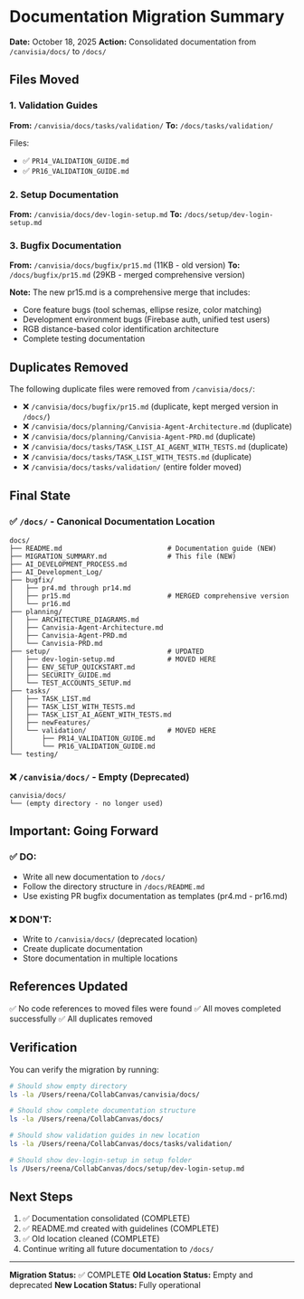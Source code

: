 # Documentation Migration Summary

**Date:** October 18, 2025
**Action:** Consolidated documentation from `/canvisia/docs/` to `/docs/`

## Files Moved

### 1. Validation Guides
**From:** `/canvisia/docs/tasks/validation/`
**To:** `/docs/tasks/validation/`

Files:
- ✅ `PR14_VALIDATION_GUIDE.md`
- ✅ `PR16_VALIDATION_GUIDE.md`

### 2. Setup Documentation
**From:** `/canvisia/docs/dev-login-setup.md`
**To:** `/docs/setup/dev-login-setup.md`

### 3. Bugfix Documentation
**From:** `/canvisia/docs/bugfix/pr15.md` (11KB - old version)
**To:** `/docs/bugfix/pr15.md` (29KB - merged comprehensive version)

**Note:** The new pr15.md is a comprehensive merge that includes:
- Core feature bugs (tool schemas, ellipse resize, color matching)
- Development environment bugs (Firebase auth, unified test users)
- RGB distance-based color identification architecture
- Complete testing documentation

## Duplicates Removed

The following duplicate files were removed from `/canvisia/docs/`:

- ❌ `/canvisia/docs/bugfix/pr15.md` (duplicate, kept merged version in `/docs/`)
- ❌ `/canvisia/docs/planning/Canvisia-Agent-Architecture.md` (duplicate)
- ❌ `/canvisia/docs/planning/Canvisia-Agent-PRD.md` (duplicate)
- ❌ `/canvisia/docs/tasks/TASK_LIST_AI_AGENT_WITH_TESTS.md` (duplicate)
- ❌ `/canvisia/docs/tasks/TASK_LIST_WITH_TESTS.md` (duplicate)
- ❌ `/canvisia/docs/tasks/validation/` (entire folder moved)

## Final State

### ✅ `/docs/` - Canonical Documentation Location
```
docs/
├── README.md                          # Documentation guide (NEW)
├── MIGRATION_SUMMARY.md               # This file (NEW)
├── AI_DEVELOPMENT_PROCESS.md
├── AI_Development_Log/
├── bugfix/
│   ├── pr4.md through pr14.md
│   ├── pr15.md                        # MERGED comprehensive version
│   └── pr16.md
├── planning/
│   ├── ARCHITECTURE_DIAGRAMS.md
│   ├── Canvisia-Agent-Architecture.md
│   ├── Canvisia-Agent-PRD.md
│   └── Canvisia-PRD.md
├── setup/                             # UPDATED
│   ├── dev-login-setup.md             # MOVED HERE
│   ├── ENV_SETUP_QUICKSTART.md
│   ├── SECURITY_GUIDE.md
│   └── TEST_ACCOUNTS_SETUP.md
├── tasks/
│   ├── TASK_LIST.md
│   ├── TASK_LIST_WITH_TESTS.md
│   ├── TASK_LIST_AI_AGENT_WITH_TESTS.md
│   ├── newFeatures/
│   └── validation/                    # MOVED HERE
│       ├── PR14_VALIDATION_GUIDE.md
│       └── PR16_VALIDATION_GUIDE.md
└── testing/
```

### ❌ `/canvisia/docs/` - Empty (Deprecated)
```
canvisia/docs/
└── (empty directory - no longer used)
```

## Important: Going Forward

### ✅ DO:
- Write all new documentation to `/docs/`
- Follow the directory structure in `/docs/README.md`
- Use existing PR bugfix documentation as templates (pr4.md - pr16.md)

### ❌ DON'T:
- Write to `/canvisia/docs/` (deprecated location)
- Create duplicate documentation
- Store documentation in multiple locations

## References Updated

✅ No code references to moved files were found
✅ All moves completed successfully
✅ All duplicates removed

## Verification

You can verify the migration by running:

```bash
# Should show empty directory
ls -la /Users/reena/CollabCanvas/canvisia/docs/

# Should show complete documentation structure
ls -la /Users/reena/CollabCanvas/docs/

# Should show validation guides in new location
ls -la /Users/reena/CollabCanvas/docs/tasks/validation/

# Should show dev-login-setup in setup folder
ls /Users/reena/CollabCanvas/docs/setup/dev-login-setup.md
```

## Next Steps

1. ✅ Documentation consolidated (COMPLETE)
2. ✅ README.md created with guidelines (COMPLETE)
3. ✅ Old location cleaned (COMPLETE)
4. Continue writing all future documentation to `/docs/`

---

**Migration Status:** ✅ COMPLETE
**Old Location Status:** Empty and deprecated
**New Location Status:** Fully operational

